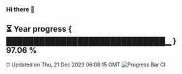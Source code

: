 ### Hi there 👋
⏳ Year progress { █████████████████████████████▁ } 97.06 %
---
⏰ Updated on Thu, 21 Dec 2023 06:08:15 GMT
![Progress Bar CI](https://github.com/Moyi321/Moyi321/workflows/Progress%20Bar%20CI/badge.svg)
